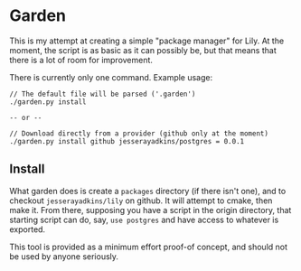 Garden
======

This is my attempt at creating a simple "package manager" for Lily. At the
moment, the script is as basic as it can possibly be, but that means that there
is a lot of room for improvement.

There is currently only one command. Example usage:

```
// The default file will be parsed ('.garden')
./garden.py install

-- or --

// Download directly from a provider (github only at the moment)
./garden.py install github jesserayadkins/postgres = 0.0.1
```

## Install
What garden does is create a `packages` directory (if there isn't one), and
to checkout `jesserayadkins/lily` on github. It will attempt to cmake, then make
it. From there, supposing you have a script in the origin directory, that
starting script can do, say, `use postgres` and have access to whatever is
exported.


This tool is provided as a minimum effort proof-of concept, and should not be
used by anyone seriously.
